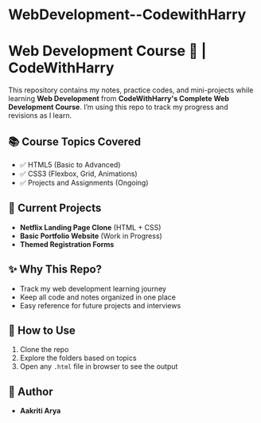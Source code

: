 # WebDevelopment--CodewithHarry
# Web Development Course 🚀 | CodeWithHarry

This repository contains my notes, practice codes, and mini-projects while learning **Web Development** from **CodeWithHarry's Complete Web Development Course**. I’m using this repo to track my progress and revisions as I learn.

## 📚 Course Topics Covered

- ✅ HTML5 (Basic to Advanced)
- ✅ CSS3 (Flexbox, Grid, Animations)
- ✅ Projects and Assignments (Ongoing)

## 📸 Current Projects

- **Netflix Landing Page Clone** (HTML + CSS)
- **Basic Portfolio Website** (Work in Progress)
- **Themed Registration Forms**

## ✨ Why This Repo?

- Track my web development learning journey
- Keep all code and notes organized in one place
- Easy reference for future projects and interviews

## 📌 How to Use

1. Clone the repo
2. Explore the folders based on topics
3. Open any `.html` file in browser to see the output

## 📌 Author

- **Aakriti Arya**

